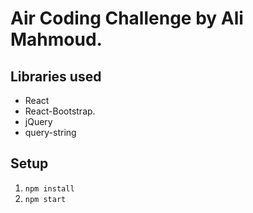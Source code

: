 # Air Coding Challenge by Ali Mahmoud.

## Libraries used
* React
* React-Bootstrap.
* jQuery
* query-string 

## Setup
1. `npm install`
2. `npm start`

